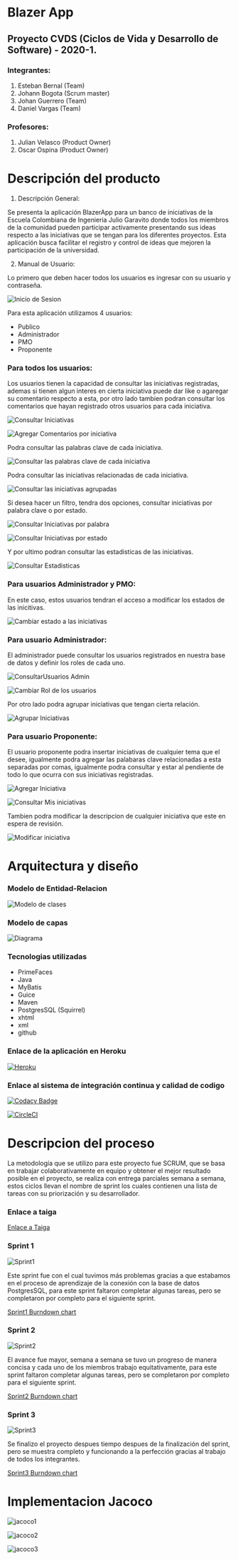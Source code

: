 # Blazer App
## Proyecto CVDS (Ciclos de Vida y Desarrollo de Software) - 2020-1.


### Integrantes:
1. Esteban Bernal (Team)
2. Johann Bogota (Scrum master)
3. Johan Guerrero (Team)
4. Daniel Vargas (Team)

### Profesores:
1. Julian Velasco (Product Owner) 
2. Oscar Ospina (Product Owner)

# Descripción del producto

1. Descripción General:

Se presenta la aplicación BlazerApp para un banco de iniciativas de la Escuela Colombiana de Ingenieria Julio Garavito donde todos los miembros de la comunidad pueden participar activamente presentando sus ideas respecto a las iniciativas que se tengan para los diferentes proyectos. Esta aplicación busca facilitar el registro y control de ideas que mejoren la participación de la universidad.

2. Manual de Usuario:

Lo primero que deben hacer todos los usuarios es ingresar con su usuario y contraseña.

![Inicio de Sesion](https://user-images.githubusercontent.com/54051399/82111107-2be23900-9708-11ea-86f4-6a79cf658561.PNG)

Para esta aplicación utilizamos 4 usuarios:
- Publico
- Administrador
- PMO
- Proponente

### Para todos los usuarios:

Los usuarios tienen la capacidad de consultar las iniciativas registradas, ademas si tienen algun interes en cierta iniciativa puede dar like o agaregar su comentario respecto a esta, por otro lado tambien podran consultar los comentarios que hayan registrado otros usuarios para cada iniciativa.

![Consultar Iniciativas](https://user-images.githubusercontent.com/54051399/82111146-9f844600-9708-11ea-80ea-86aa9af304ff.PNG)

![Agregar Comentarios por iniciativa](https://user-images.githubusercontent.com/54051399/82111357-546b3280-970a-11ea-8c61-b0fd72202d08.PNG)

Podra consultar las palabras clave de cada iniciativa.

![Consultar las palabras clave de cada iniciativa](https://user-images.githubusercontent.com/54051399/82111253-9647a900-9709-11ea-8059-c786248476ac.PNG)

Podra consultar las iniciativas relacionadas de cada iniciativa.

![Consultar las iniciativas agrupadas](https://user-images.githubusercontent.com/54051399/82111283-cbec9200-9709-11ea-812d-ced5951aa7f7.PNG)

Si desea hacer un filtro, tendra dos opciones, consultar iniciativas por palabra clave o por estado.

![Consultar Iniciativas por palabra](https://user-images.githubusercontent.com/54051399/82111307-0ce4a680-970a-11ea-8e4f-31b5e7b25c29.PNG)

![Consultar Iniciativas por estado](https://user-images.githubusercontent.com/54051399/82111310-153ce180-970a-11ea-849b-f6ad022568f8.PNG)

Y por ultimo podran consultar las estadisticas de las iniciativas.

![Consultar Estadisticas](https://user-images.githubusercontent.com/54051399/82111536-9f397a00-970b-11ea-8009-bd17eef90bbb.PNG)

### Para usuarios Administrador y PMO:

En este caso, estos usuarios tendran el acceso a modificar los estados de las inicitivas.

![Cambiar estado a las iniciativas](https://user-images.githubusercontent.com/54051399/82111393-98f6ce00-970a-11ea-82f7-02b0782c2aa1.PNG)

### Para usuario Administrador:

El administrador puede consultar los usuarios registrados en nuestra base de datos y definir los roles de cada uno.

![ConsultarUsuarios Admin](https://user-images.githubusercontent.com/54051399/82111761-eecc7580-970c-11ea-9a63-7081151b5b99.PNG)

![Cambiar Rol de los usuarios](https://user-images.githubusercontent.com/54051399/82111440-f723b100-970a-11ea-9a6b-9ac42d2c7a79.PNG)

Por otro lado podra agrupar iniciativas que tengan cierta relación.

![Agrupar Iniciativas](https://user-images.githubusercontent.com/54051399/82111735-ccd2f300-970c-11ea-95da-c1d0bfdfa379.PNG)

### Para usuario Proponente:

El usuario proponente podra insertar iniciativas de cualquier tema que el desee, igualmente podra agregar las palabaras clave relacionadas a esta separadas por comas, igualmente podra consultar y estar al pendiente de todo lo que ocurra con sus iniciativas registradas.

![Agregar Iniciativa](https://user-images.githubusercontent.com/54051399/82111603-02c3a780-970c-11ea-8e7a-890af4861ffd.PNG)

![Consultar Mis iniciativas](https://user-images.githubusercontent.com/54051399/82111681-7665b480-970c-11ea-8530-4550cc1c85bf.PNG)

Tambien podra modificar la descripcion de cualquier iniciativa que este en espera de revisión. 

![Modificar iniciativa](https://user-images.githubusercontent.com/54051399/82111658-50d8ab00-970c-11ea-98ef-7611cb367cb4.PNG)

# Arquitectura y diseño

### Modelo de Entidad-Relacion

![Modelo de clases](https://user-images.githubusercontent.com/54051399/82111801-276c4f00-970d-11ea-805e-ff010f302a52.PNG)

### Modelo de capas

![Diagrama](https://user-images.githubusercontent.com/54051399/82111870-8af67c80-970d-11ea-92b2-4e9df989c5b0.PNG)

### Tecnologias utilizadas

- PrimeFaces
- Java
- MyBatis
- Guice
- Maven
- PostgresSQL (Squirrel)
- xhtml
- xml
- github

### Enlace de la aplicación en Heroku

[![Heroku](https://heroku-badge.herokuapp.com/?app=heroku-badge)](https://proyecto-cvds-blazer.herokuapp.com)

### Enlace al sistema de integración continua y calidad de codigo

[![Codacy Badge](https://api.codacy.com/project/badge/Grade/c42353620eed40daaf4102f82214411e)](https://app.codacy.com/manual/Johannes26/2020-1-PROYCVDS-BLAZER/dashboard)

[![CircleCI](https://circleci.com/gh/PDSW-ECI/base-proyectos.svg?style=svg)](https://app.circleci.com/pipelines/github/Johannes26/2020-1-PROYCVDS-BLAZER/39/workflows/9a2f6975-9421-4d64-b83d-07fb3241ea42/jobs/39)

# Descripcion del proceso

La metodología que se utilizo para este proyecto fue SCRUM, que se basa en trabajar colaborativamente en equipo y obtener el mejor resultado posible en el proyecto, se realiza con entrega parciales semana a semana, estos ciclos llevan el nombre de sprint los cuales contienen una lista de tareas con su priorización y su desarrollador.

### Enlace a taiga 

[Enlace a Taiga](https://tree.taiga.io/project/johann99-plataforma-banco-de-iniciativas-de-proyectos/backlog)

### Sprint 1

![Sprint1](https://user-images.githubusercontent.com/54051399/82112106-787d4280-970f-11ea-89c4-fc6e840402c5.PNG)

Este sprint fue con el cual tuvimos más problemas gracias a que estabamos en el proceso de aprendizaje de la conexión con la base de datos PostgresSQL, para este sprint faltaron completar algunas tareas, pero se completaron por completo para el siguiente sprint.

[Sprint1 Burndown chart](https://tree.taiga.io/project/johann99-plataforma-banco-de-iniciativas-de-proyectos/taskboard/sprint1-2405)

### Sprint 2

![Sprint2](https://user-images.githubusercontent.com/54051399/82112195-4f10e680-9710-11ea-8edd-74c8fb43b1f6.PNG)

El avance fue mayor, semana a semana se tuvo un progreso de manera concisa y cada uno de los miembros trabajo equitativamente, para este sprint faltaron completar algunas tareas, pero se completaron por completo para el siguiente sprint.

[Sprint2 Burndown chart](https://tree.taiga.io/project/johann99-plataforma-banco-de-iniciativas-de-proyectos/taskboard/sprint-2-9318)

### Sprint 3

![Sprint3](https://user-images.githubusercontent.com/54051399/82112203-6e0f7880-9710-11ea-83a0-c882eb6ac98f.PNG)

Se finalizo el proyecto despues tiempo despues de la finalización del sprint, pero se muestra completo y funcionando a la perfección gracias al trabajo de todos los integrantes.

[Sprint3 Burndown chart](https://tree.taiga.io/project/johann99-plataforma-banco-de-iniciativas-de-proyectos/taskboard/sprint-3-6249)

# Implementacion Jacoco
![jacoco1](https://user-images.githubusercontent.com/54114955/82125564-6978ad80-976c-11ea-9ff3-cc08ee82cf44.PNG)

![jacoco2](https://user-images.githubusercontent.com/54114955/82125576-7e554100-976c-11ea-9d73-b9223cedc57d.PNG)

![jacoco3](https://user-images.githubusercontent.com/54114955/82125583-89a86c80-976c-11ea-9751-fa5bfbe4b6bd.PNG)

